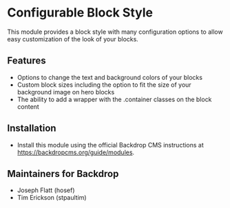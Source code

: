 #  Configurable Block Style

This module provides a block style with many configuration options to allow easy
customization of the look of your blocks.

## Features

  - Options to change the text and background colors of your blocks
  - Custom block sizes including the option to fit the size of your background
      image on hero blocks
  - The ability to add a wrapper with the .container classes on the block content

## Installation

- Install this module using the official Backdrop CMS instructions at
  https://backdropcms.org/guide/modules.

## Maintainers for Backdrop

- Joseph Flatt (hosef)
- Tim Erickson (stpaultim)
